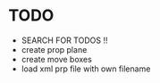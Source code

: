 # TODO

* SEARCH FOR TODOS !!
* create prop plane
* create move boxes
* load xml prp file with own filename
